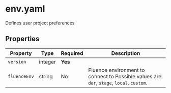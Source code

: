 # env.yaml

Defines user project preferences

## Properties

| Property     | Type    | Required | Description                                                                               |
|--------------|---------|----------|-------------------------------------------------------------------------------------------|
| `version`    | integer | **Yes**  |                                                                                           |
| `fluenceEnv` | string  | No       | Fluence environment to connect to Possible values are: `dar`, `stage`, `local`, `custom`. |

